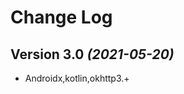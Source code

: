 Change Log
==========

Version 3.0 *(2021-05-20)*
----------------------------

 * Androidx,kotlin,okhttp3.+